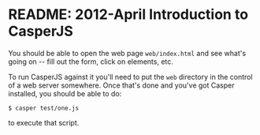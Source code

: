 # README: 2012-April Introduction to CasperJS

You should be able to open the web page `web/index.html` and see
what's going on -- fill out the form, click on elements, etc. 

To run CasperJS against it you'll need to put the `web` directory
in the control of a web server somewhere. Once that's done and
you've got Casper installed, you should be able to do:

    $ casper test/one.js
    
to execute that script.    


